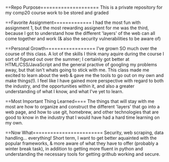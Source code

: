 ==Repo Purpose====================
	This is a private repository for my comp20 course work to be stored and graded

==Favorite Assignment=============
	I had the most fun with assignment 1, but the most rewarding assignent for me was the third, because I got to understand how the different 'layers' of the web can all come together and work (& also the security vulnerabilities to be aware of)

==Personal Growth=================
	I've grown SO much over the course of this class. A lot of the skills I think many aquire during the course I sort of figured out over the summer; I certainly got better at HTML/CSS/JavaScript and the general practive of googling my problems away, but that isn't whats going to stick with me.  This class made me excited to learn about the web & gave me the tools to go out on my own and make things(!). I feel like I have gained more perspective with regard to both the industry, and the opportunities within it, and also a greater understanding of what I know, and what I've yet to learn.

==Most Important Thing Learned====
	The things that will stay with me most are how to organize and construct the different 'layers' that go into a web page, and how to use git, homebrew, and other technologies that are good to know in the industry that I would have had a hard time learning on my own.

==Now What========================
	Security, web scraping, data handling... everything! Short term, I want to get better aquainted with the popular frameworks, & more aware of what they have to offer (probably a winter break task), in addition to getting more fluent in python and understanding the necessary tools for getting grithub working and secure.